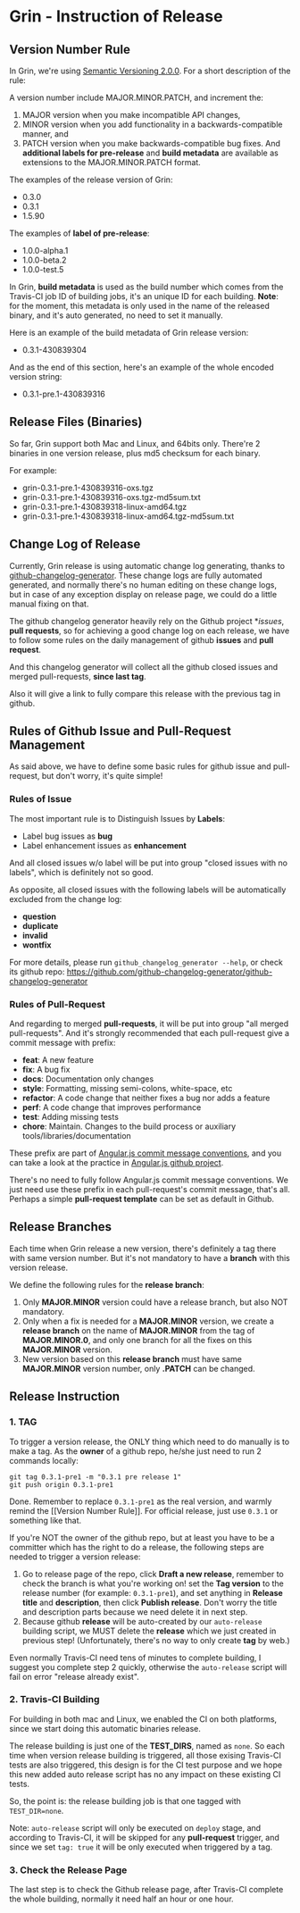 # Grin - Instruction of Release 

## Version Number Rule

In Grin, we're using [Semantic Versioning 2.0.0](https://semver.org). For a short description of the rule:

A version number include MAJOR.MINOR.PATCH, and increment the:
1. MAJOR version when you make incompatible API changes,
2. MINOR version when you add functionality in a backwards-compatible manner, and
3. PATCH version when you make backwards-compatible bug fixes.
And **additional labels for pre-release** and **build metadata** are available as extensions to the MAJOR.MINOR.PATCH format.

The examples of the release version of Grin:
- 0.3.0
- 0.3.1
- 1.5.90

The examples of **label of pre-release**:
- 1.0.0-alpha.1
- 1.0.0-beta.2
- 1.0.0-test.5

In Grin, **build metadata** is used as the build number which comes from the Travis-CI job ID of building jobs, it's an unique ID for each building. **Note**: for the moment, this metadata is only used in the name of the released binary, and it's auto generated, no need to set it manually.

Here is an example of the build metadata of Grin release version:
- 0.3.1-430839304

And as the end of this section, here's an example of the whole encoded version string:
- 0.3.1-pre.1-430839316

## Release Files (Binaries)

So far, Grin support both Mac and Linux, and 64bits only. There're 2 binaries in one version release, plus md5 checksum for each binary.

For example:
- grin-0.3.1-pre.1-430839316-oxs.tgz
- grin-0.3.1-pre.1-430839316-oxs.tgz-md5sum.txt
- grin-0.3.1-pre.1-430839318-linux-amd64.tgz
- grin-0.3.1-pre.1-430839318-linux-amd64.tgz-md5sum.txt


## Change Log of Release

Currently, Grin release is using automatic change log generating, thanks to [github-changelog-generator](https://github.com/github-changelog-generator/github-changelog-generator). These change logs are fully automated generated, and normally there's no human editing on these change logs, but in case of any exception display on release page, we could do a little manual fixing on that.

The github changelog generator heavily rely on the Github project **issues*, **pull requests**, so for achieving a good change log on each release, we have to follow some rules on the daily management of github **issues** and **pull request**.

And this changelog generator will collect all the github closed issues and merged pull-requests, **since last tag**.

Also it will give a link to fully compare this release with the previous tag in github.

## Rules of Github Issue and Pull-Request Management

As said above, we have to define some basic rules for github issue and pull-request, but don't worry, it's quite simple!

### Rules of Issue

The most important rule is to Distinguish Issues by **Labels**:

- Label bug issues as **bug**
- Label enhancement issues as **enhancement**

And all closed issues w/o label will be put into group "closed issues with no labels", which is definitely not so good.

As opposite, all closed issues with the following labels will be automatically excluded from the change log:

- **question**
- **duplicate**
- **invalid**
- **wontfix**

For more details, please run `github_changelog_generator --help`, or check its github repo: https://github.com/github-changelog-generator/github-changelog-generator

### Rules of Pull-Request

And regarding to merged **pull-requests**, it will be put into group "all merged pull-requests". And it's strongly recommended that each pull-request give a commit message with prefix:
- **feat**:     A new feature
- **fix**:      A bug fix
- **docs**:     Documentation only changes
- **style**:    Formatting, missing semi-colons, white-space, etc
- **refactor**: A code change that neither fixes a bug nor adds a feature
- **perf**:     A code change that improves performance
- **test**:     Adding missing tests
- **chore**:    Maintain. Changes to the build process or auxiliary tools/libraries/documentation

These prefix are part of [Angular.js commit message conventions](https://docs.google.com/document/d/1QrDFcIiPjSLDn3EL15IJygNPiHORgU1_OOAqWjiDU5Y/edit?pref=2&pli=1#heading=h.uyo6cb12dt6w), and you can take a look at the practice in [Angular.js github project](https://github.com/angular/angular.js/commits/master).

There's no need to fully follow Angular.js commit message conventions. We just need use these prefix in each pull-request's commit message, that's all. Perhaps a simple **pull-request template** can be set as default in Github.

## Release Branches

Each time when Grin release a new version, there's definitely a tag there with same version number. But it's not mandatory to have a **branch** with this version release.

We define the following rules for the **release branch**:
1. Only **MAJOR.MINOR** version could have a release branch, but also NOT mandatory.
2. Only when a fix is needed for a **MAJOR.MINOR** version, we create a **release branch** on the name of **MAJOR.MINOR** from the tag of **MAJOR.MINOR.0**, and only one branch for all the fixes on this **MAJOR.MINOR** version.
3. New version based on this **release branch** must have same **MAJOR.MINOR** version number, only **.PATCH** can be changed.

## Release Instruction

### 1. TAG

To trigger a version release, the ONLY thing which need to do manually is to make a tag. As the **owner** of a github repo, he/she just need to run 2 commands locally:
```
git tag 0.3.1-pre1 -m "0.3.1 pre release 1"
git push origin 0.3.1-pre1
```
Done.
Remember to replace `0.3.1-pre1` as the real version, and warmly remind the [[Version Number Rule]]. For official release, just use `0.3.1` or something like that.

If you're NOT the owner of the github repo, but at least you have to be a committer which has the right to do a release, the following steps are needed to trigger a version release:
1. Go to release page of the repo, click **Draft a new release**, remember to check the branch is what you're working on! set the **Tag version** to the release number (for example: `0.3.1-pre1`), and set anything in **Release title** and **description**, then click **Publish release**. Don't worry the title and description parts because we need delete it in next step.
2. Because github **release** will be auto-created by our `auto-release` building script, we MUST delete the **release** which we just created in previous step! (Unfortunately, there's no way to only create **tag** by web.)

Even normally Travis-CI need tens of minutes to complete building, I suggest you complete step 2 quickly, otherwise the `auto-release` script will fail on error "release already exist".

### 2. Travis-CI Building

For building in both mac and Linux, we enabled the CI on both platforms, since we start doing this automatic binaries release.

The release building is just one of the **TEST_DIRS**, named as `none`. So each time when version release building is triggered, all those exising Travis-CI tests are also triggered, this design is for the CI test purpose and we hope this new added auto release script has no any impact on these existing CI tests.

So, the point is: the release building job is that one tagged with `TEST_DIR=none`.

Note: `auto-release` script will only be executed on `deploy` stage, and according to Travis-CI, it will be skipped for any **pull-request** trigger, and since we set `tag: true` it will be only executed when triggered by a tag.


### 3. Check the Release Page

The last step is to check the Github release page, after Travis-CI complete the whole building, normally it need half an hour or one hour.


